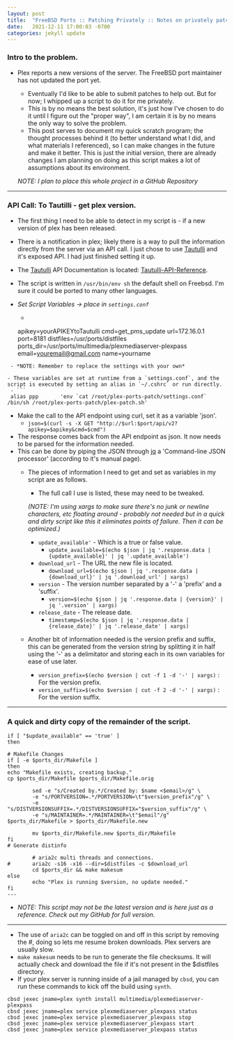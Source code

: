 ```yaml
---
layout: post
title:  "FreeBSD Ports :: Patching Privately :: Notes on privately patching ports"
date:   2021-12-11 17:00:03 -0700
categories: jekyll update
---
```

### Intro to the problem.
- Plex reports a new versions of the server. The FreeBSD port maintainer has not updated the port yet.
  - Eventually I'd like to be able to submit patches to help out. But for now; I whipped up a script to do it for me privately.
  - This is by no means the best solution, it's just how I've chosen to do it until I figure out the "proper way", I am certain it is by no means the only way to solve the problem.
  - This post serves to document my quick scratch program; the thought processes behind it (to better understand what I did, and what materials I referenced), so I can make changes in the future and make it better. This is just the initial version, there are already changes I am planning on doing as this script makes a lot of assumptions about its environment.

  *NOTE: I plan to place this whole project in a GitHub Repository*

---

### API Call: To Tautilli - get plex version.

- The first thing I need to be able to detect in my script is - if a new version of plex has been released.
 - There is a notification in plex; likely there is a way to pull the information directly from the server via an API call. I just chose to use [Tautulli] and it's exposed API. I had just finished setting it up.
 - The [Tautulli] API Documentation is located: [Tautulli-API-Reference].
 - The script is written in `/usr/bin/env sh` the default shell on Freebsd. I'm sure it could be ported to many other languages.


- *Set Script Variables -> place in `settings.conf`*
  - ```
  apikey=yourAPIKEYtoTautulli
  cmd=get_pms_update
  url=172.16.0.1
  port=8181
  distfiles=/usr/ports/distfiles
  ports_dir=/usr/ports/multimedia/plexmediaserver-plexpass
  email=youremail@gmail.com
  name=yourname
 ```
  - *NOTE: Remember to replace the settings with your own*

- These variables are set at runtime from a `settings.conf`, and the script is executed by setting an alias in `~/.cshrc` or run directly.
  - ```
  alias ppp       'env `cat /root/plex-ports-patch/settings.conf` /bin/sh /root/plex-ports-patch/plex-patch.sh'
  ```

- Make the call to the API endpoint using curl, set it as a variable 'json'.
  - `json=$(curl -s -X GET "http://$url:$port/api/v2?apikey=$apikey&cmd=$cmd")`
- The response comes back from the API endpoint as json. It now needs to be parsed for the information needed.
- This can be done by piping the JSON through [jq] a 'Command-line JSON processor' (according to it's manual page).
  - The pieces of information I need to get and set as variables in my script are as follows.
    - The full call I use is listed, these may need to be tweaked.

    *(NOTE: I'm using xargs to make sure there's no junk or newline characters, etc floating around - probably not needed but in a quick and dirty script like this it eliminates points of failure. Then it can be optimized.)*
    - `update_available'` - Which is a true or false value.
      - `update_available=$(echo $json | jq '.response.data | {update_available}' | jq '.update_available')`
    - `download_url` - The URL the new file is located.
      - `download_url=$(echo $json | jq '.response.data | {download_url}' | jq '.download_url' | xargs)`
    - `version` - The version number separated by a '-' a 'prefix' and a 'suffix'.
      - `version=$(echo $json | jq '.response.data | {version}' | jq '.version' | xargs)`
    - `release_date` - The release date.
      -  `timestamp=$(echo $json | jq '.response.data | {release_date}' | jq '.release_date' | xargs)`
  - Another bit of information needed is the version prefix and suffix, this can be generated from the version string by splitting it in half using the '-' as a delimitator and storing each in its own variables for ease of use later.
    - `version_prefix=$(echo $version | cut -f 1 -d '-' | xargs)` : For the version prefix.
    - `version_suffix=$(echo $version | cut -f 2 -d '-' | xargs)` : For the version suffix.
---
### A quick and dirty copy of the remainder of the script.
```
if [ "$update_available" == 'true' ]
then

# Makefile Changes
if [ -e $ports_dir/Makefile ]
then
echo "Makefile exists, creating backup."
cp $ports_dir/Makefile $ports_dir/Makefile.orig

        sed -e "s/Created by.*/Created by: $name <$email>/g" \
        -e "s/PORTVERSION=.*/PORTVERSION=\t"$version_prefix"/g" \
        -e "s/DISTVERSIONSUFFIX=.*/DISTVERSIONSUFFIX="$version_suffix"/g" \
        -e "s/MAINTAINER=.*/MAINTAINER=\t"$email"/g" $ports_dir/Makefile > $ports_dir/Makefile.new

        mv $ports_dir/Makefile.new $ports_dir/Makefile
fi
# Generate distinfo

        # aria2c multi threads and connections.
#       aria2c -s16 -x16 --dir=$distfiles -c $download_url
        cd $ports_dir && make makesum
else
        echo "Plex is running $version, no update needed."
fi
---
```
- *NOTE: This script may not be the latest version and is here just as a reference. Check out my GitHub for full version.*
---
- The use of `aria2c` can be toggled on and off in this script by removing the #, doing so lets me resume broken downloads. Plex servers are usually slow.
- `make makesum` needs to be run to generate the file checksums. It will actually check and download the file if it's not present in the $distfiles directory.
- If your plex server is running inside of a jail managed by `cbsd`, you can run these commands to kick off the build using `synth`.
```
cbsd jexec jname=plex synth install multimedia/plexmediaserver-plexpass
cbsd jexec jname=plex service plexmediaserver_plexpass status
cbsd jexec jname=plex service plexmediaserver_plexpass stop
cbsd jexec jname=plex service plexmediaserver_plexpass start
cbsd jexec jname=plex service plexmediaserver_plexpass status
```

 [jq]: https://stedolan.github.io/jq/
[Tautulli]: https://tautulli.com/
[Tautulli-API-Reference]: https://github.com/Tautulli/Tautulli/wiki/Tautulli-API-Reference
